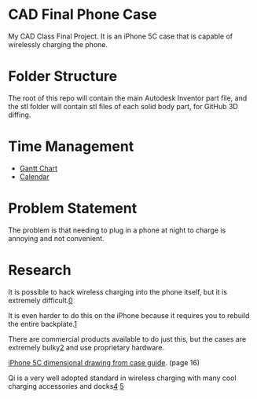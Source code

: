 CAD Final Phone Case
====================

My CAD Class Final Project. It is an iPhone 5C case that is capable of wirelessly charging the phone.

Folder Structure
================

The root of this repo will contain the main Autodesk Inventor part file, and the stl folder will contain stl files of each solid body part, for GitHub 3D diffing.

Time Management
===============

- [Gantt Chart](https://docs.google.com/spreadsheet/ccc?key=0ApMipExNfk0fdC1INjVVWElmLWdGQXZFMVN3V3RhX0E&usp=sharing)
- [Calendar](https://www.google.com/calendar/b/1/render?pli=1&t=AKUaPmbmpk9BfPhFrlQ6469J1IzHtD-atbP3BkW0W6SAPXD_sVD59yl8g21voCkwpo_0WIDtCCID5h6UOZSyo2BnvzVl47NMGQ)

Problem Statement
=================

The problem is that needing to plug in a phone at night to charge is annoying and not convenient.



Research
========

It is possible to hack wireless charging into the phone itself, but it is extremely difficult.[0](http://lifehacker.com/5598744/hack-an-induction-charger-to-work-with-any-cellphone)

It is even harder to do this on the iPhone because it requires you to rebuild the entire backplate.[1](http://lifehacker.com/5923977/mod-your-iphone-for-wireless-charging-no-bulky-case-required)

There are commercial products available to do just this, but the cases are extremely bulky[2](http://www.duracellpowermat.com/) and use proprietary hardware.

[iPhone 5C dimensional drawing from case guide](https://developer.apple.com/resources/cases/Case-Design-Guidelines.pdf). (page 16)

Qi is a very well adopted standard in wireless charging with many cool charging accessories and docks[4](http://www.androidpolice.com/2014/01/08/hands-on-the-air-dock-wireless-car-charger-might-get-everything-right/) [5](https://www.google.com/search?q=qi+charger#q=qi+charger&tbm=shop)